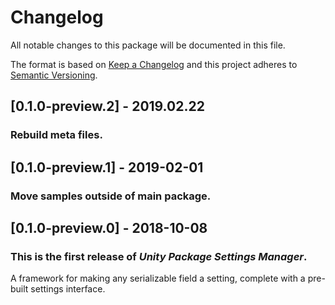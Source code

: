 # Changelog
All notable changes to this package will be documented in this file.

The format is based on [Keep a Changelog](http://keepachangelog.com/en/1.0.0/)
and this project adheres to [Semantic Versioning](http://semver.org/spec/v2.0.0.html).

## [0.1.0-preview.2] - 2019.02.22

### Rebuild meta files.

## [0.1.0-preview.1] - 2019-02-01

### Move samples outside of main package.

## [0.1.0-preview.0] - 2018-10-08

### This is the first release of *Unity Package Settings Manager*.

A framework for making any serializable field a setting, complete with a pre-built settings interface.
